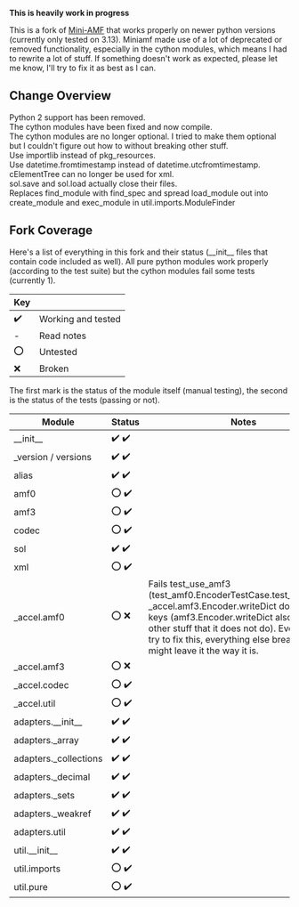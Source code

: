 <b>This is heavily work in progress</b>

This is a fork of <a href="https://pypi.org/project/Mini-AMF/">Mini-AMF</a> that works properly on newer python versions (currently only tested on 3.13). Miniamf made use of a lot of deprecated or removed functionality, especially in the cython modules, which means I had to rewrite a lot of stuff. If something doesn't work as expected, please let me know, I'll try to fix it as best as I can.

## Change Overview
Python 2 support has been removed.
<br>The cython modules have been fixed and now compile.
<br>The cython modules are no longer optional. I tried to make them optional but I couldn't figure out how to without breaking other stuff.
<br>Use importlib instead of pkg_resources.
<br>Use datetime.fromtimestamp instead of datetime.utcfromtimestamp.
<br>cElementTree can no longer be used for xml.
<br>sol.save and sol.load actually close their files.
<br>Replaces find_module with find_spec and spread load_module out into create_module and exec_module in util.imports.ModuleFinder

## Fork Coverage
Here's a list of everything in this fork and their status (&#95;&#95;init&#95;&#95; files that contain code included as well). All pure python modules work properly (according to the test suite) but the cython modules fail some tests (currently 1).

| Key |              |
| --- | ------------ |
| :heavy_check_mark: | Working and tested |
| - | Read notes |
| :o: | Untested |
| :x: | Broken |

The first mark is the status of the module itself (manual testing), the second is the status of the tests (passing or not).

| Module       | Status | Notes      |
| ------------ | ------ | ---------- |
| &#95;&#95;init&#95;&#95; | :heavy_check_mark: :heavy_check_mark: | |
| &#95;version / versions | :heavy_check_mark: :heavy_check_mark: | |
| alias | :heavy_check_mark: :heavy_check_mark: | |
| amf0 | :o: :heavy_check_mark: | |
| amf3 | :o: :heavy_check_mark: | |
| codec | :o: :heavy_check_mark: | |
| sol | :heavy_check_mark: :heavy_check_mark: | |
| xml | :o: :heavy_check_mark: | |
| &#95;accel.amf0 | :o: :x: | Fails test_use_amf3 (test_amf0.EncoderTestCase.test_use_amf3). _accel.amf3.Encoder.writeDict does not sort keys (amf3.Encoder.writeDict also does other stuff that it does not do). Every time I try to fix this, everything else breaks so I might leave it the way it is. |
| &#95;accel.amf3 | :o: :x: | |
| &#95;accel.codec | :o: :heavy_check_mark: | |
| &#95;accel.util | :o: :heavy_check_mark: | |
| adapters.&#95;&#95;init&#95;&#95; | :heavy_check_mark: :heavy_check_mark: | |
| adapters.&#95;array | :heavy_check_mark: :heavy_check_mark: | |
| adapters.&#95;collections | :heavy_check_mark: :heavy_check_mark: | |
| adapters.&#95;decimal | :heavy_check_mark: :heavy_check_mark: | |
| adapters.&#95;sets | :heavy_check_mark: :heavy_check_mark: | |
| adapters.&#95;weakref | :heavy_check_mark: :heavy_check_mark: | |
| adapters.util | :heavy_check_mark: :heavy_check_mark: | |
| util.&#95;&#95;init&#95;&#95; | :heavy_check_mark: :heavy_check_mark: | |
| util.imports | :o: :heavy_check_mark: | |
| util.pure | :o: :heavy_check_mark: | |
